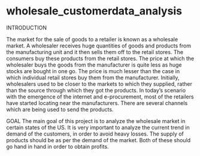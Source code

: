 # wholesale_customerdata_analysis

INTRODUCTION

The market for the sale of goods to a retailer is known as a wholesale market. A wholesaler receives huge quantities of goods and products from the manufacturing unit and it then sells them off to the retail stores. The consumers buy these products from the retail stores. The price at which the wholesaler buys the goods from the manufacturer is quite less as huge stocks are bought in one go. The price is much lesser than the case in which individual retail stores buy them from the manufacturer. 
Initially, wholesalers used to be closer to the markets to which they supplied, rather than the source through which they got the products. In today’s scenario with the emergence of the internet and e-procurement, most of the retailers have started locating near the manufacturers. There are several channels which are being used to send the products.

GOAL
The main goal of this project is to analyze the wholesale market in certain states of the US. It is very important to analyze the current trend in demand of the customers, in order to avoid heavy losses. The supply of products should be as per the demand of the market. Both of these should go hand in hand in order to obtain profits. 
